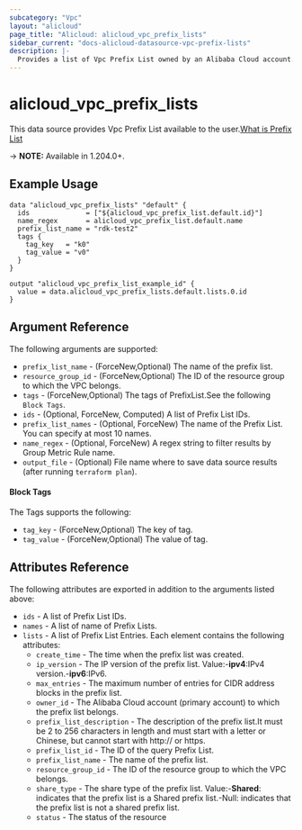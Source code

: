 ```yaml
---
subcategory: "Vpc"
layout: "alicloud"
page_title: "Alicloud: alicloud_vpc_prefix_lists"
sidebar_current: "docs-alicloud-datasource-vpc-prefix-lists"
description: |-
  Provides a list of Vpc Prefix List owned by an Alibaba Cloud account.
---
```


# alicloud_vpc_prefix_lists

This data source provides Vpc Prefix List available to the user.[What is Prefix List](https://www.alibabacloud.com/help/en/)

-> **NOTE:** Available in 1.204.0+.

## Example Usage

```
data "alicloud_vpc_prefix_lists" "default" {
  ids              = ["${alicloud_vpc_prefix_list.default.id}"]
  name_regex       = alicloud_vpc_prefix_list.default.name
  prefix_list_name = "rdk-test2"
  tags {
    tag_key   = "k0"
    tag_value = "v0"
  }
}

output "alicloud_vpc_prefix_list_example_id" {
  value = data.alicloud_vpc_prefix_lists.default.lists.0.id
}
```

## Argument Reference

The following arguments are supported:
* `prefix_list_name` - (ForceNew,Optional) The name of the prefix list.
* `resource_group_id` - (ForceNew,Optional) The ID of the resource group to which the VPC belongs.
* `tags` - (ForceNew,Optional) The tags of PrefixList.See the following `Block Tags`.
* `ids` - (Optional, ForceNew, Computed) A list of Prefix List IDs.
* `prefix_list_names` - (Optional, ForceNew) The name of the Prefix List. You can specify at most 10 names.
* `name_regex` - (Optional, ForceNew) A regex string to filter results by Group Metric Rule name.
* `output_file` - (Optional) File name where to save data source results (after running `terraform plan`).

#### Block Tags

The Tags supports the following:
* `tag_key` - (ForceNew,Optional) The key of tag.
* `tag_value` - (ForceNew,Optional) The value of tag.

## Attributes Reference

The following attributes are exported in addition to the arguments listed above:
* `ids` - A list of Prefix List IDs.
* `names` - A list of name of Prefix Lists.
* `lists` - A list of Prefix List Entries. Each element contains the following attributes:
  * `create_time` - The time when the prefix list was created.
  * `ip_version` - The IP version of the prefix list. Value:-**ipv4**:IPv4 version.-**ipv6**:IPv6.
  * `max_entries` - The maximum number of entries for CIDR address blocks in the prefix list.
  * `owner_id` - The Alibaba Cloud account (primary account) to which the prefix list belongs.
  * `prefix_list_description` - The description of the prefix list.It must be 2 to 256 characters in length and must start with a letter or Chinese, but cannot start with http:// or https.
  * `prefix_list_id` - The ID of the query Prefix List.
  * `prefix_list_name` - The name of the prefix list.
  * `resource_group_id` - The ID of the resource group to which the VPC belongs.
  * `share_type` - The share type of the prefix list. Value:-**Shared**: indicates that the prefix list is a Shared prefix list.-Null: indicates that the prefix list is not a shared prefix list.
  * `status` - The status of the resource
